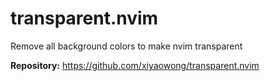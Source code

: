 # transparent.nvim

Remove all background colors to make nvim transparent

**Repository:** <https://github.com/xiyaowong/transparent.nvim>

<!-- vim: set ft=markdown: -->